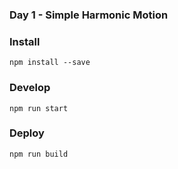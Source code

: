 ### Day 1 - Simple Harmonic Motion

### Install
`npm install --save`

### Develop
`npm run start`

### Deploy
`npm run build`
